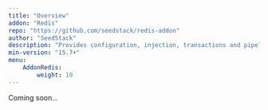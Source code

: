 ```yaml
---
title: "Overview"
addon: "Redis"
repo: "https://github.com/seedstack/redis-addon"
author: "SeedStack"
description: "Provides configuration, injection, transactions and pipelining for Redis through Jedis client."
min-version: "15.7+"
menu:
    AddonRedis:
        weight: 10
---
```


Coming soon...
